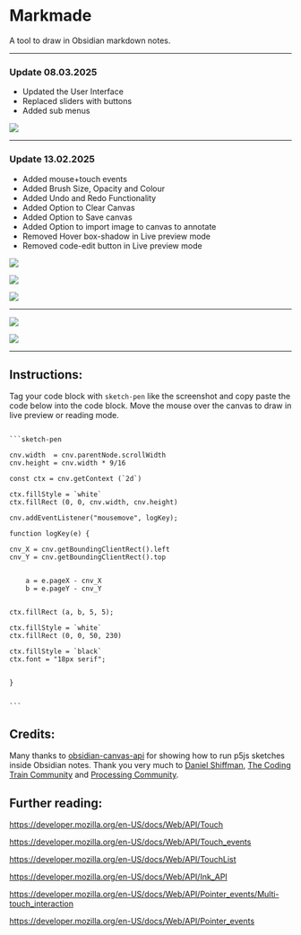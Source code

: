 # Markmade

A tool to draw in Obsidian markdown notes.

---
### Update 08.03.2025

- Updated the User Interface
- Replaced sliders with buttons
- Added sub menus

![](Screenshot_2025-03-08_120221.png)

---
### Update 13.02.2025

- Added mouse+touch events
- Added Brush Size, Opacity and Colour
- Added Undo and Redo Functionality
- Added Option to Clear Canvas
- Added Option to Save canvas
- Added Option to import image to canvas to annotate
- Removed Hover box-shadow in Live preview mode
- Removed code-edit button in Live preview mode

![](Screenshot_2025-02-13_132508.png)

![](Screenshot_2025-02-13_134334.png)

![](Screenshot_2025-02-13_142303.png)


---

![](SketchPen_Test.gif)

![](Screenshot.png)

---

## Instructions:

Tag your code block with `sketch-pen` like the screenshot and copy paste the code below into the code block.
Move the mouse over the canvas to draw in live preview or reading mode.



````

```sketch-pen

cnv.width  = cnv.parentNode.scrollWidth
cnv.height = cnv.width * 9/16

const ctx = cnv.getContext (`2d`)

ctx.fillStyle = `white`
ctx.fillRect (0, 0, cnv.width, cnv.height)

cnv.addEventListener("mousemove", logKey);

function logKey(e) {

cnv_X = cnv.getBoundingClientRect().left
cnv_Y = cnv.getBoundingClientRect().top


    a = e.pageX - cnv_X
    b = e.pageY - cnv_Y


ctx.fillRect (a, b, 5, 5);

ctx.fillStyle = `white`
ctx.fillRect (0, 0, 50, 230)

ctx.fillStyle = `black`
ctx.font = "18px serif";


}


```

````


## Credits:

Many thanks to [obsidian-canvas-api](https://github.com/capogreco/obsidian-canvas-api) for showing how to run p5js sketches inside Obsidian notes.
Thank you very much to [Daniel Shiffman](https://github.com/shiffman), [The Coding Train Community](https://thecodingtrain.com/) and [Processing Community](https://processing.org/).

## Further reading:

https://developer.mozilla.org/en-US/docs/Web/API/Touch

https://developer.mozilla.org/en-US/docs/Web/API/Touch_events

https://developer.mozilla.org/en-US/docs/Web/API/TouchList

https://developer.mozilla.org/en-US/docs/Web/API/Ink_API

https://developer.mozilla.org/en-US/docs/Web/API/Pointer_events/Multi-touch_interaction

https://developer.mozilla.org/en-US/docs/Web/API/Pointer_events













